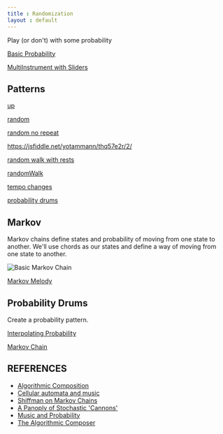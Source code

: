 ```yaml
---
title : Randomization
layout : default
---
```


Play (or don't) with some probability

[Basic Probability](https://jsfiddle.net/yotammann/3hvokbug/4/)

[MultiInstrument with Sliders](https://jsfiddle.net/yotammann/35ntamst/3/)

## Patterns

[up](https://jsfiddle.net/yotammann/a1LL0Lz9/4/)

[random](https://jsfiddle.net/yotammann/a1LL0Lz9/5/)

[random no repeat](https://jsfiddle.net/yotammann/u9yce2gb/1/)

https://jsfiddle.net/yotammann/thq57e2r/2/

[random walk with rests](https://jsfiddle.net/yotammann/bjLvn2mx/)

[randomWalk](https://jsfiddle.net/yotammann/a1LL0Lz9/11/)

[tempo changes](https://jsfiddle.net/yotammann/nmm57n2y/)

[probability drums](https://jsfiddle.net/yotammann/3um9hjLw/1/)

## Markov

Markov chains define states and probability of moving from one state to another. We'll use chords as our states and define a way of moving from one state to another. 

![Basic Markov Chain](http://upload.wikimedia.org/wikipedia/commons/thumb/2/2b/Markovkate_01.svg/220px-Markovkate_01.svg.png)

[Markov Melody](https://jsfiddle.net/yotammann/zjxL4jtr/2/)

## Probability Drums

Create a probability pattern. 

[Interpolating Probability](https://jsfiddle.net/yotammann/w16c4koL/)

[Markov Chain](https://jsfiddle.net/yotammann/gqpatybb/)

## REFERENCES

* [Algorithmic Composition](http://algocomp.blogspot.com/)
* [Cellular automata and music](http://www.ibm.com/developerworks/java/library/j-camusic/)
* [Shiffman on Markov Chains](http://shiffman.net/teaching/a2z/generate/#ngrams)
* [A Panoply of Stochastic 'Cannons'](http://www.jstor.org/stable/3679442?seq=2#page_scan_tab_contents)
* [Music and Probability](http://www.amazon.com/Music-Probability-David-Temperley/dp/0262515199)
* [The Algorithmic Composer](http://www.amazon.com/Algorithmic-Composer-Computer-Digital-Series/dp/0895794543)